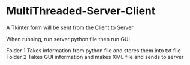 # MultiThreaded-Server-Client
A Tkinter form will be sent from the Client to Server

When running, run server python file then run GUI

Folder 1 
  Takes information from  python file and stores them into txt file
Folder 2
  Takes GUI information and makes XML file and sends to server
 
